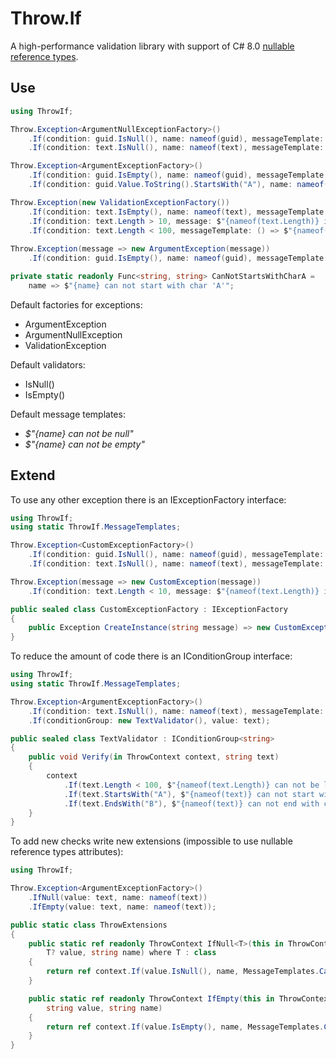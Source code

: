 # Throw.If

A high-performance validation library with support of C# 8.0 [nullable reference types](https://docs.microsoft.com/en-us/dotnet/csharp/nullable-references).

## Use

```c#
using ThrowIf;

Throw.Exception<ArgumentNullExceptionFactory>()
    .If(condition: guid.IsNull(), name: nameof(guid), messageTemplate: MessageTemplates.CanNotBeNull)
    .If(condition: text.IsNull(), name: nameof(text), messageTemplate: MessageTemplates.CanNotBeNull);

Throw.Exception<ArgumentExceptionFactory>()
    .If(condition: guid.IsEmpty(), name: nameof(guid), messageTemplate: MessageTemplates.CanNotBeEmpty)
    .If(condition: guid.Value.ToString().StartsWith("A"), name: nameof(guid), messageTemplate: CanNotStartsWithCharA);

Throw.Exception(new ValidationExceptionFactory())
    .If(condition: text.IsEmpty(), name: nameof(text), messageTemplate: MessageTemplates.CanNotBeEmpty)
    .If(condition: text.Length > 10, message: $"{nameof(text.Length)} is not valid")
    .If(condition: text.Length < 100, messageTemplate: () => $"{nameof(text.Length)} is not valid");
              
Throw.Exception(message => new ArgumentException(message))
    .If(condition: guid.IsEmpty(), name: nameof(guid), messageTemplate: MessageTemplates.CanNotBeEmpty);

private static readonly Func<string, string> CanNotStartsWithCharA =
    name => $"{name} can not start with char 'A'";
```

Default factories for exceptions:
- ArgumentException
- ArgumentNullException
- ValidationException

Default validators:
- IsNull()
- IsEmpty()

Default message templates:
- _$"{name} can not be null"_
- _$"{name} can not be empty"_

## Extend

To use any other exception there is an IExceptionFactory interface:

```c#
using ThrowIf;
using static ThrowIf.MessageTemplates;

Throw.Exception<CustomExceptionFactory>()
    .If(condition: guid.IsNull(), name: nameof(guid), messageTemplate: CanNotBeNull)
    .If(condition: text.IsNull(), name: nameof(text), messageTemplate: CanNotBeNull);

Throw.Exception(message => new CustomException(message))
    .If(condition: text.Length < 10, message: $"{nameof(text.Length)} is not valid");

public sealed class CustomExceptionFactory : IExceptionFactory
{
    public Exception CreateInstance(string message) => new CustomException(message);
}
```

To reduce the amount of code there is an IConditionGroup interface:

```c#
using ThrowIf;
using static ThrowIf.MessageTemplates;

Throw.Exception<ArgumentExceptionFactory>()
    .If(condition: text.IsNull(), name: nameof(text), messageTemplate: CanNotBeNull)
    .If(conditionGroup: new TextValidator(), value: text);

public sealed class TextValidator : IConditionGroup<string>
{
    public void Verify(in ThrowContext context, string text)
    {
        context
            .If(text.Length < 100, $"{nameof(text.Length)} can not be less than 100")
            .If(text.StartsWith("A"), $"{nameof(text)} can not start with char 'A'")
            .If(text.EndsWith("B"), $"{nameof(text)} can not end with char 'B'");
    }
}
```

To add new checks write new extensions (impossible to use nullable reference types attributes):

```c#
using ThrowIf;

Throw.Exception<ArgumentExceptionFactory>()
    .IfNull(value: text, name: nameof(text))
    .IfEmpty(value: text, name: nameof(text));

public static class ThrowExtensions
{
    public static ref readonly ThrowContext IfNull<T>(this in ThrowContext context,
        T? value, string name) where T : class
    {
        return ref context.If(value.IsNull(), name, MessageTemplates.CanNotBeNull);
    }

    public static ref readonly ThrowContext IfEmpty(this in ThrowContext context,
        string value, string name)
    {
        return ref context.If(value.IsEmpty(), name, MessageTemplates.CanNotBeEmpty);
    }
}
```

